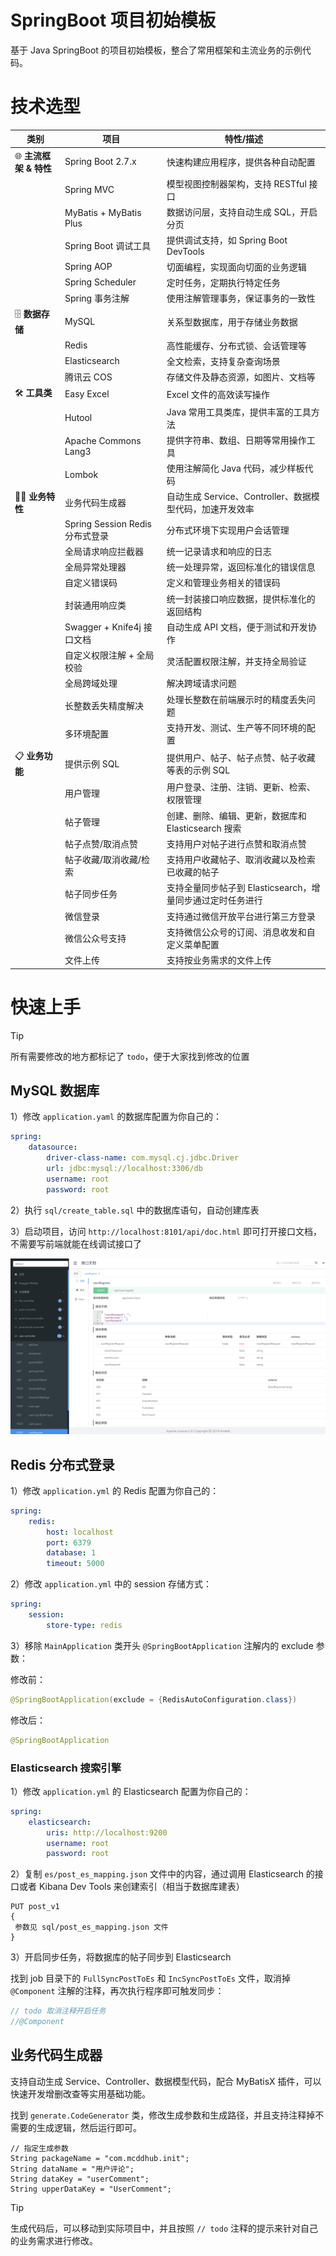 # SpringBoot 项目初始模板

基于 Java SpringBoot 的项目初始模板，整合了常用框架和主流业务的示例代码。

# 技术选型

| **类别**           | **项目**                     | **特性/描述**                             |
|------------------|----------------------------|---------------------------------------|
| 🌐 **主流框架 & 特性** | Spring Boot 2.7.x          | 快速构建应用程序，提供各种自动配置                     |
|                  | Spring MVC                 | 模型视图控制器架构，支持 RESTful 接口               |
|                  | MyBatis + MyBatis Plus     | 数据访问层，支持自动生成 SQL，开启分页                 |
|                  | Spring Boot 调试工具           | 提供调试支持，如 Spring Boot DevTools         |
|                  | Spring AOP                 | 切面编程，实现面向切面的业务逻辑                      |
|                  | Spring Scheduler           | 定时任务，定期执行特定任务                         |
|                  | Spring 事务注解                | 使用注解管理事务，保证事务的一致性                     |
| 🗄️ **数据存储**     | MySQL                      | 关系型数据库，用于存储业务数据                       |
|                  | Redis                      | 高性能缓存、分布式锁、会话管理等                      |
|                  | Elasticsearch              | 全文检索，支持复杂查询场景                         |
|                  | 腾讯云 COS                    | 存储文件及静态资源，如图片、文档等                     |
| 🛠️ **工具类**      | Easy Excel                 | Excel 文件的高效读写操作                       |
|                  | Hutool                     | Java 常用工具类库，提供丰富的工具方法                 |
|                  | Apache Commons Lang3       | 提供字符串、数组、日期等常用操作工具                    |
|                  | Lombok                     | 使用注解简化 Java 代码，减少样板代码                 |
| 🧑‍💻 **业务特性**   | 业务代码生成器                    | 自动生成 Service、Controller、数据模型代码，加速开发效率 |
|                  | Spring Session Redis 分布式登录 | 分布式环境下实现用户会话管理                        |
|                  | 全局请求响应拦截器                  | 统一记录请求和响应的日志                          |
|                  | 全局异常处理器                    | 统一处理异常，返回标准化的错误信息                     |
|                  | 自定义错误码                     | 定义和管理业务相关的错误码                         |
|                  | 封装通用响应类                    | 统一封装接口响应数据，提供标准化的返回结构                 |
|                  | Swagger + Knife4j 接口文档     | 自动生成 API 文档，便于测试和开发协作                 |
|                  | 自定义权限注解 + 全局校验             | 灵活配置权限注解，并支持全局验证                      |
|                  | 全局跨域处理                     | 解决跨域请求问题                              |
|                  | 长整数丢失精度解决                  | 处理长整数在前端展示时的精度丢失问题                    |
|                  | 多环境配置                      | 支持开发、测试、生产等不同环境的配置                    |
| 📋 **业务功能**      | 提供示例 SQL                   | 提供用户、帖子、帖子点赞、帖子收藏等表的示例 SQL            |
|                  | 用户管理                       | 用户登录、注册、注销、更新、检索、权限管理                 |
|                  | 帖子管理                       | 创建、删除、编辑、更新，数据库和 Elasticsearch 搜索     |
|                  | 帖子点赞/取消点赞                  | 支持用户对帖子进行点赞和取消点赞                      |
|                  | 帖子收藏/取消收藏/检索               | 支持用户收藏帖子、取消收藏以及检索已收藏的帖子               |
|                  | 帖子同步任务                     | 支持全量同步帖子到 Elasticsearch，增量同步通过定时任务进行  |
|                  | 微信登录                       | 支持通过微信开放平台进行第三方登录                     |
|                  | 微信公众号支持                    | 支持微信公众号的订阅、消息收发和自定义菜单配置               |
|                  | 文件上传                       | 支持按业务需求的文件上传                          |

# 快速上手

> [!TIP]
>
> 所有需要修改的地方都标记了 `todo`，便于大家找到修改的位置

## MySQL 数据库

1）修改 `application.yaml` 的数据库配置为你自己的：

```yml
spring:
    datasource:
        driver-class-name: com.mysql.cj.jdbc.Driver
        url: jdbc:mysql://localhost:3306/db
        username: root
        password: root
```

2）执行 `sql/create_table.sql` 中的数据库语句，自动创建库表

3）启动项目，访问 `http://localhost:8101/api/doc.html` 即可打开接口文档，不需要写前端就能在线调试接口了

![](docs/swagger.png)

## Redis 分布式登录

1）修改 `application.yml` 的 Redis 配置为你自己的：

```yml
spring:
    redis:
        host: localhost
        port: 6379
        database: 1
        timeout: 5000
```

2）修改 `application.yml` 中的 session 存储方式：

```yml
spring:
    session:
        store-type: redis
```

3）移除 `MainApplication` 类开头 `@SpringBootApplication` 注解内的 exclude 参数：

修改前：

```java
@SpringBootApplication(exclude = {RedisAutoConfiguration.class})
```

修改后：

```java
@SpringBootApplication
```

### Elasticsearch 搜索引擎

1）修改 `application.yml` 的 Elasticsearch 配置为你自己的：

```yml
spring:
    elasticsearch:
        uris: http://localhost:9200
        username: root
        password: root
```

2）复制 `es/post_es_mapping.json` 文件中的内容，通过调用 Elasticsearch 的接口或者 Kibana Dev Tools 来创建索引（相当于数据库建表）

```
PUT post_v1
{
 参数见 sql/post_es_mapping.json 文件
}
```

3）开启同步任务，将数据库的帖子同步到 Elasticsearch

找到 job 目录下的 `FullSyncPostToEs` 和 `IncSyncPostToEs` 文件，取消掉 `@Component` 注解的注释，再次执行程序即可触发同步：

```java
// todo 取消注释开启任务
//@Component
```

## 业务代码生成器

支持自动生成 Service、Controller、数据模型代码，配合 MyBatisX 插件，可以快速开发增删改查等实用基础功能。

找到 `generate.CodeGenerator` 类，修改生成参数和生成路径，并且支持注释掉不需要的生成逻辑，然后运行即可。

```
// 指定生成参数
String packageName = "com.mcddhub.init";
String dataName = "用户评论";
String dataKey = "userComment";
String upperDataKey = "UserComment";
```

>[!TIP]
> 生成代码后，可以移动到实际项目中，并且按照 `// todo` 注释的提示来针对自己的业务需求进行修改。

